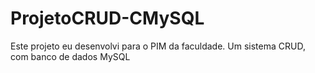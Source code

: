 # ProjetoCRUD-CMySQL
Este projeto eu desenvolvi para o PIM da faculdade. Um sistema CRUD, com banco de dados MySQL
